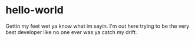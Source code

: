 # hello-world
Gettin my feet wet ya know what im sayin.
I'm out here trying to be the very best developer like no one ever was ya catch my drift.
